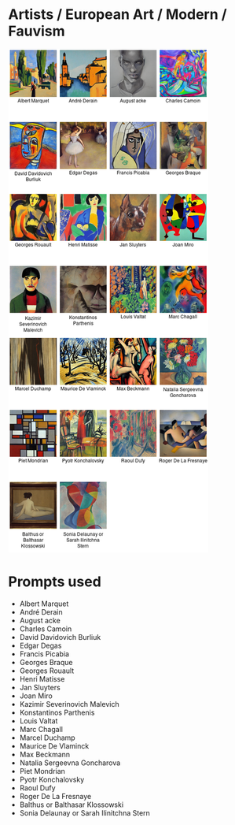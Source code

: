 # Artists / European Art / Modern / Fauvism

![Artists / European Art / Modern / Fauvism Stable Diffusion prompt examples](montage.png 'Artists / European Art / Modern / Fauvism Stable Diffusion prompt examples')

# Prompts used
- Albert Marquet
- André Derain
- August acke
- Charles Camoin
- David Davidovich Burliuk
- Edgar Degas
- Francis Picabia
- Georges Braque
- Georges Rouault
- Henri Matisse
- Jan Sluyters
- Joan Miro
- Kazimir Severinovich Malevich
- Konstantinos Parthenis
- Louis Valtat
- Marc Chagall
- Marcel Duchamp
- Maurice De Vlaminck
- Max Beckmann
- Natalia Sergeevna Goncharova
- Piet Mondrian
- Pyotr Konchalovsky
- Raoul Dufy
- Roger De La Fresnaye
- Balthus or Balthasar Klossowski
- Sonia Delaunay or Sarah Ilinitchna Stern


